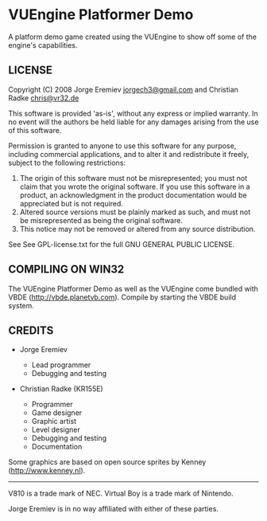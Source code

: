 VUEngine Platformer Demo
========================

A platform demo game created using the VUEngine to show off some of the engine's capabilities.


LICENSE
-------

Copyright (C) 2008 Jorge Eremiev <jorgech3@gmail.com> and Christian Radke <chris@vr32.de>

This software is provided 'as-is', without any express or implied
warranty. In no event will the authors be held liable for any damages
arising from the use of this software.

Permission is granted to anyone to use this software for any purpose,
including commercial applications, and to alter it and redistribute it
freely, subject to the following restrictions:

1. The origin of this software must not be misrepresented; you must not
   claim that you wrote the original software. If you use this software
   in a product, an acknowledgment in the product documentation would be
   appreciated but is not required.
2. Altered source versions must be plainly marked as such, and must not be
   misrepresented as being the original software.
3. This notice may not be removed or altered from any source distribution.

See See GPL-license.txt for the full GNU GENERAL PUBLIC LICENSE.


COMPILING ON WIN32
------------------

The VUEngine Platformer Demo as well as the VUEngine come bundled with VBDE (http://vbde.planetvb.com). 
Compile by starting the VBDE build system.


CREDITS
-------
	
- Jorge Eremiev
    * Lead programmer
    * Debugging and testing
		
- Christian Radke (KR155E)
    * Programmer
    * Game designer
    * Graphic artist
    * Level designer
    * Debugging and testing
    * Documentation

Some graphics are based on open source sprites by Kenney (http://www.kenney.nl).

---

V810 is a trade mark of NEC.
Virtual Boy is a trade mark of Nintendo.

Jorge Eremiev is in no way affiliated with either of these parties.
